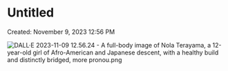 # Untitled

Created: November 9, 2023 12:56 PM

![DALL·E 2023-11-09 12.56.24 - A full-body image of Nola Terayama, a 12-year-old girl of Afro-American and Japanese descent, with a healthy build and distinctly bridged, more pronou.png](Untitled%20e390dbda9b40402594ee7f020111cc2d/DALLE_2023-11-09_12.56.24_-_A_full-body_image_of_Nola_Terayama_a_12-year-old_girl_of_Afro-American_and_Japanese_descent_with_a_healthy_build_and_distinctly_bridged_more_pronou.png)